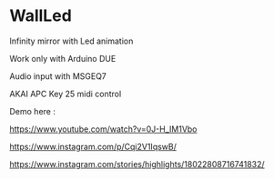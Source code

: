 # WallLed

Infinity mirror with Led animation

Work only with Arduino DUE

Audio input with MSGEQ7

AKAI APC Key 25 midi control

Demo here :

https://www.youtube.com/watch?v=0J-H_IM1Vbo

https://www.instagram.com/p/Cqi2V1IqswB/

https://www.instagram.com/stories/highlights/18022808716741832/
